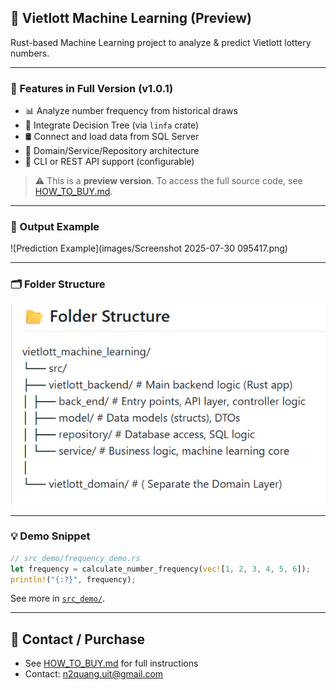 ## 🧠 Vietlott Machine Learning (Preview)

Rust-based Machine Learning project to analyze & predict Vietlott lottery numbers.

---

### 🚀 Features in Full Version (v1.0.1)

- 📊 Analyze number frequency from historical draws
- 🌲 Integrate Decision Tree (via `linfa` crate)
- 🛢️ Connect and load data from SQL Server
- 📁 Domain/Service/Repository architecture
- 🔌 CLI or REST API support (configurable)

> ⚠️ This is a **preview version**. To access the full source code, see [HOW_TO_BUY.md](./HOW_TO_BUY.md).

---

### 📸 Output Example

![Prediction Example](images/Screenshot 2025-07-30 095417.png)

---

### 🗂️ Folder Structure

![Folder Structure](images/folder_structure.png)

---

### 💡 Demo Snippet

```rust
// src_demo/frequency_demo.rs
let frequency = calculate_number_frequency(vec![1, 2, 3, 4, 5, 6]);
println!("{:?}", frequency);
```

See more in [`src_demo/`](./src_demo/).

---

## 📩 Contact / Purchase

- See [HOW_TO_BUY.md](./HOW_TO_BUY.md) for full instructions
- Contact: n2quang.uit@gmail.com
